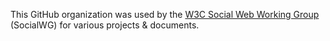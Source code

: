 This GitHub organization was used by the [W3C Social Web Working Group](https://www.w3.org/wiki/SocialWG) (SocialWG) for various projects & documents.
